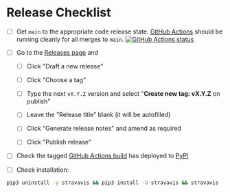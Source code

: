 # Release Checklist

- [ ] Get `main` to the appropriate code release state.
      [GitHub Actions](https://github.com/marcusvolz/strava_py/actions) should be
      running cleanly for all merges to `main`.
      [![GitHub Actions status](https://github.com/marcusvolz/strava_py/workflows/Test/badge.svg)](https://github.com/marcusvolz/strava_py/actions)

- [ ] Go to the [Releases page](https://github.com/marcusvolz/strava_py/releases) and

  - [ ] Click "Draft a new release"

  - [ ] Click "Choose a tag"

  - [ ] Type the next `vX.Y.Z` version and select "**Create new tag: vX.Y.Z** on
        publish"

  - [ ] Leave the "Release title" blank (it will be autofilled)

  - [ ] Click "Generate release notes" and amend as required

  - [ ] Click "Publish release"

- [ ] Check the tagged
      [GitHub Actions build](https://github.com/marcusvolz/strava_py/actions/workflows/deploy.yml)
      has deployed to [PyPI](https://pypi.org/project/stravavis/#history)

- [ ] Check installation:

```bash
pip3 uninstall -y stravavis && pip3 install -U stravavis && stravavis --help
```

